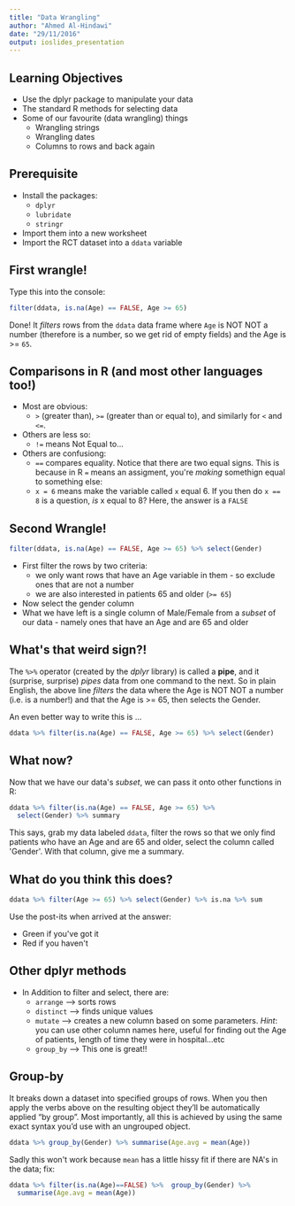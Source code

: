```yaml
---
title: "Data Wrangling"
author: "Ahmed Al-Hindawi"
date: "29/11/2016"
output: ioslides_presentation
---
```




## Learning Objectives

- Use the dplyr package to manipulate your data
- The standard R methods for selecting data
- Some of our favourite (data wrangling) things
    + Wrangling strings
    + Wrangling dates
    + Columns to rows and back again


## Prerequisite

- Install the packages:
    + `dplyr` 
    + `lubridate` 
    + `stringr`
- Import them into a new worksheet
- Import the RCT dataset into a `ddata` variable

## First wrangle!

Type this into the console:

```r
filter(ddata, is.na(Age) == FALSE, Age >= 65)
```

Done! It _filters_ rows from the `ddata` data frame where `Age` is NOT NOT a number (therefore is a number, so we get rid of empty fields) and the Age is >= `65`.

## Comparisons in R (and most other languages too!)

- Most are obvious:
    + `>` (greater than), `>=` (greater than or equal to), and similarly for `<` and `<=`.
- Others are less so:
    + `!=` means Not Equal to...
- Others are confusiong:
    + `==` compares equality. Notice that there are two equal signs. This is because in R `=` means an assigment, you're _making_ somethign equal to something else:
    + `x = 6` means make the variable called `x` equal 6. If you then do `x == 8` is a question, _is_ x equal to 8? Here, the answer is a `FALSE`

## Second Wrangle!


```r
filter(ddata, is.na(Age) == FALSE, Age >= 65) %>% select(Gender)
```

- First filter the rows by two criteria:
    + we only want rows that have an Age variable in them - so exclude ones that are not a number
    + we are also interested in patients 65 and older (`>= 65`)
- Now select the gender column
- What we have left is a single column of Male/Female from a _subset_ of our data - namely ones that have an Age and are 65 and older

## What's that weird sign?!

The `%>%` operator (created by the _dplyr_ library) is called a **pipe**, and it (surprise, surprise) _pipes_ data from one command to the next. So in plain English, the above line _filters_ the data where the Age  is NOT NOT a  number (i.e. is a number!) and that the Age is >= 65, then selects the Gender.

An even better way to write this is ...


```r
ddata %>% filter(is.na(Age) == FALSE, Age >= 65) %>% select(Gender)
```

## What now?

Now that we have our data's _subset_, we can pass it onto other functions in R:


```r
ddata %>% filter(is.na(Age) == FALSE, Age >= 65) %>% 
  select(Gender) %>% summary
```

This says, grab my data labeled `ddata`, filter the rows so that we only find patients who have an Age and are 65 and older, select the column called 'Gender'. With that column, give me a summary.

## What do you think this does?


```r
ddata %>% filter(Age >= 65) %>% select(Gender) %>% is.na %>% sum
```

Use the post-its when arrived at the answer:
- Green if you've got it
- Red if you haven't

## Other dplyr methods

- In Addition to filter and select, there are:
    + `arrange` --> sorts rows
    + `distinct` --> finds unique values 
    + `mutate` --> creates a new column based on some parameters. _Hint_: you can use other column names here, useful for finding out the Age of patients, length of time they were in hospital...etc
    + `group_by` --> This one is great!!
    
## Group-by
It breaks down a dataset into specified groups of rows. When you then apply the verbs above on the resulting object they’ll be automatically applied “by group”. Most importantly, all this is achieved by using the same exact syntax you’d use with an ungrouped object.


```r
ddata %>% group_by(Gender) %>% summarise(Age.avg = mean(Age))
```
Sadly this won't work because `mean` has a little hissy fit if there are NA's in the data; fix:


```r
ddata %>% filter(is.na(Age)==FALSE) %>%  group_by(Gender) %>% 
  summarise(Age.avg = mean(Age))
```
